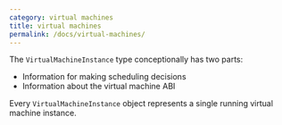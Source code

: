 ```yaml
---
category: virtual machines
title: virtual machines
permalink: /docs/virtual-machines/
---
```


The `VirtualMachineInstance` type conceptionally has two parts:

* Information for making scheduling decisions
* Information about the virtual machine ABI

Every `VirtualMachineInstance` object represents a single running virtual machine instance.
